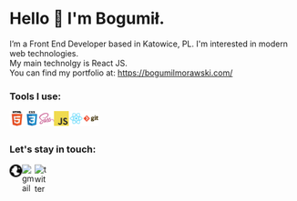 # Hello 👋 I'm Bogumił.
I’m a Front End Developer based in Katowice, PL. I'm interested in modern web technologies. <br />
My main technolgy is React JS. <br />
You can find my portfolio at: https://bogumilmorawski.com/
<br />
### Tools I use:
<img align="left" alt="HTML5" width="26px" src="https://raw.githubusercontent.com/github/explore/80688e429a7d4ef2fca1e82350fe8e3517d3494d/topics/html/html.png" />
<img align="left" alt="CSS3" width="26px" src="https://raw.githubusercontent.com/github/explore/80688e429a7d4ef2fca1e82350fe8e3517d3494d/topics/css/css.png" />
<img align="left" alt="Sass" width="26px" src="https://raw.githubusercontent.com/github/explore/80688e429a7d4ef2fca1e82350fe8e3517d3494d/topics/sass/sass.png" />
<img align="left" alt="JavaScript" width="26px" src="https://raw.githubusercontent.com/github/explore/80688e429a7d4ef2fca1e82350fe8e3517d3494d/topics/javascript/javascript.png" />
<img align="left" alt="React" width="26px" src="https://raw.githubusercontent.com/github/explore/80688e429a7d4ef2fca1e82350fe8e3517d3494d/topics/react/react.png" />
<img align="left" alt="Git" width="26px" src="https://raw.githubusercontent.com/github/explore/80688e429a7d4ef2fca1e82350fe8e3517d3494d/topics/git/git.png" />
<br />
<br />

### Let's stay in touch:
[<img align="left" alt="web" width="22px" src="https://raw.githubusercontent.com/iconic/open-iconic/master/svg/globe.svg" />][website]
[<img align="left" alt="gmail" width="22px" src="https://cdn.jsdelivr.net/npm/simple-icons@3.5.0/icons/gmail.svg" />][gmail]
[<img align="left" alt="twitter" width="22px" src="https://cdn.jsdelivr.net/npm/simple-icons@v3/icons/twitter.svg" />][twitter]

[website]: https://bogumilmorawski.com/
[gmail]: mailto:bogumilmorawski@gmail.com
[twitter]: https://twitter.com/krypton_dv
